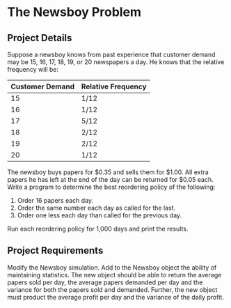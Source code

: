 # The Newsboy Problem
## Project Details

Suppose a newsboy knows from past experience that customer demand may be 15, 16, 17, 18, 19, or 20 newspapers a day. He knows that the relative frequency will be:

| Customer Demand | Relative Frequency |
| --------------- | ------------------ |
| 15 | 1/12 |
| 16 | 1/12 | 
| 17 | 5/12 | 
| 18 | 2/12 | 
| 19 | 2/12 | 
| 20 | 1/12 |

The newsboy buys papers for $0.35 and sells them for $1.00. All extra papers he has left at the end of the day can be returned for $0.05 each. Write a program to determine the best reordering policy of the following:
1. Order 16 papers each day.
2. Order the same number each day as called for the last.
3. Order one less each day than called for the previous day.

Run each reordering policy for 1,000 days and print the results.

## Project Requirements
Modify the Newsboy simulation. Add to the Newsboy object the ability of maintaining statistics. The new object should be able to return the average papers sold per day, the average papers demanded per day and the variance for both the papers sold and demanded. Further, the new object must product the average profit per day and the variance of the daily profit.
